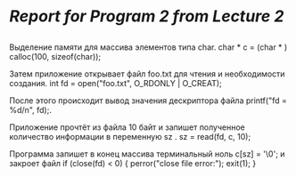 # _Report for Program 2 from Lecture 2_
## 

Выделение памяти для массива элементов типа char.
char * c = (char * ) calloc(100, sizeof(char));

Затем приложение открывает файл foo.txt для чтения и необходимости создания.
int fd = open("foo.txt", O_RDONLY | O_CREAT);

После этого происходит вывод значения дескриптора файла
printf("fd = %d/n", fd);.

Приложение прочтёт из файла 10 байт и запишет полученное количество информации в переменную sz .
sz = read(fd, c, 10);

Программа запишет в конец массива терминальный ноль c[sz] = '\0'; и закроет файл
if (close(fd) < 0)
{
perror("close file error:");
exit(1);
}
